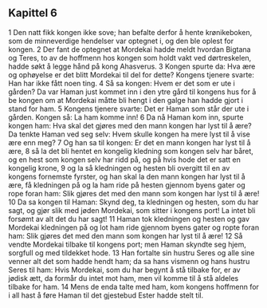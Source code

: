 ## Kapittel 6

1 Den natt fikk kongen ikke sove; han befalte derfor å hente krønikeboken, som de minneverdige hendelser var optegnet i, og den ble oplest for kongen.
2 Der fant de optegnet at Mordekai hadde meldt hvordan Bigtana og Teres, to av de hoffmenn hos kongen som holdt vakt ved dørtreskelen, hadde søkt å legge hånd på kong Ahasverus.
3 Kongen spurte da: Hva ære og ophøyelse er det blitt Mordekai til del for dette? Kongens tjenere svarte: Han har ikke fått noen ting.
4 Så sa kongen: Hvem er det som er ute i gården? Da var Haman just kommet inn i den ytre gård til kongens hus for å be kongen om at Mordekai måtte bli hengt i den galge han hadde gjort i stand for ham.
5 Kongens tjenere svarte: Det er Haman som står der ute i gården. Kongen så: La ham komme inn!
6 Da nå Haman kom inn, spurte kongen ham: Hva skal det gjøres med den mann kongen har lyst til å ære? Da tenkte Haman ved seg selv: Hvem skulle kongen ha mere lyst til å vise ære enn meg?
7 Og han sa til kongen: Er det en mann kongen har lyst til å ære,
8 så la det bli hentet en kongelig kledning som kongen selv har båret, og en hest som kongen selv har ridd på, og på hvis hode det er satt en kongelig krone,
9 og la så kledningen og hesten bli overgitt til en av kongens fornemste fyrster, og han skal la den mann kongen har lyst til å ære, få kledningen på og la ham ride på hesten gjennom byens gater og rope foran ham: Slik gjøres det med den mann som kongen har lyst til å ære!
10 Da sa kongen til Haman: Skynd deg, ta kledningen og hesten, som du har sagt, og gjør slik med jøden Mordekai, som sitter i kongens port! La intet bli forsømt av alt det du har sagt!
11 Haman tok kledningen og hesten og gav Mordekai kledningen på og lot ham ride gjennom byens gater og ropte foran ham: Slik gjøres det med den mann som kongen har lyst til å ære!
12 Så vendte Mordekai tilbake til kongens port; men Haman skyndte seg hjem, sorgfull og med tildekket hode.
13 Han fortalte sin hustru Seres og alle sine venner alt det som hadde hendt ham; da sa hans vismenn og hans hustru Seres til ham: Hvis Mordekai, som du har begynt å stå tilbake for, er av jødisk ætt, da formår du intet mot ham, men vil komme til å stå aldeles tilbake for ham.
14 Mens de enda talte med ham, kom kongens hoffmenn for i all hast å føre Haman til det gjestebud Ester hadde stelt til.
